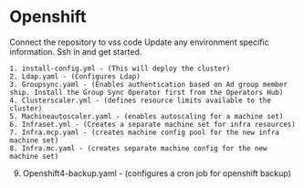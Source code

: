 # Openshift
Connect the repository to vss code 
Update any environment specific information. 
Ssh in and get started.

	1. install-config.yml - (This will deploy the cluster)
	2. Ldap.yaml - (Configures Ldap)
	3. Groupsync.yaml - (Enables authentication based on Ad group member ship. Install the Group Sync Operator first from the Operators Hub)
	4. Clusterscaler.yml - (defines resource limits available to the cluster)
	5. Machineautoscaler.yaml - (enables autoscaling for a machine set)
	6. Infraset.yml - (Creates a separate machine set for infra resources)
	7. Infra.mcp.yaml - (creates machine config pool for the new infra machine set)
	8. Infra.mc.yaml - (creates separate machine config for the new machine set)
  9. Openshift4-backup.yaml - (configures a cron job for openshift backup)
